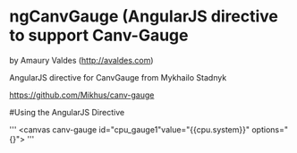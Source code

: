 # ngCanvGauge (AngularJS directive to support Canv-Gauge
by Amaury Valdes  (http://avaldes.com)

AngularJS directive for CanvGauge from Mykhailo Stadnyk

https://github.com/Mikhus/canv-gauge

#Using the AngularJS Directive

'''
<canvas canv-gauge id="cpu_gauge1"value="{{cpu.system}}" options="{}"></canvas>
'''

